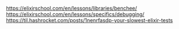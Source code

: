 https://elixirschool.com/en/lessons/libraries/benchee/
https://elixirschool.com/en/lessons/specifics/debugging/
https://til.hashrocket.com/posts/1nenrfasdp-your-slowest-elixir-tests
